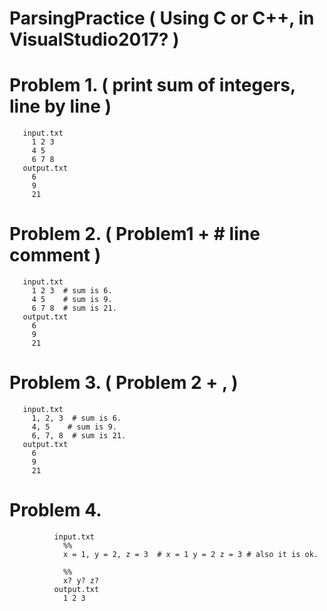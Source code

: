 # ParsingPractice ( Using C or C++, in VisualStudio2017? )

# Problem 1. ( print sum of integers, line by line )
       input.txt
         1 2 3 
         4 5 
         6 7 8 
       output.txt
         6
         9
         21
# Problem 2. ( Problem1 + # line comment )
       input.txt
         1 2 3  # sum is 6.
         4 5    # sum is 9.
         6 7 8  # sum is 21.
       output.txt
         6
         9
         21
# Problem 3. ( Problem 2 + , )
       input.txt
         1, 2, 3  # sum is 6.
         4, 5    # sum is 9.
         6, 7, 8  # sum is 21.
       output.txt
         6
         9
         21
# Problem 4. 
              input.txt
                %%
                x = 1, y = 2, z = 3  # x = 1 y = 2 z = 3 # also it is ok.  
                %%
                x? y? z?
              output.txt
                1 2 3 
         
